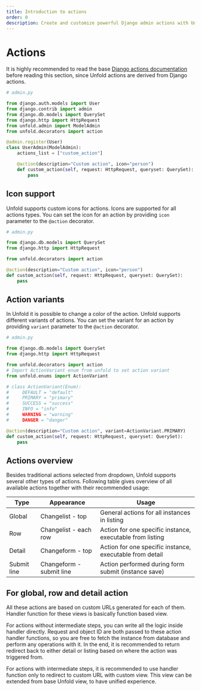 ```yaml
---
title: Introduction to actions
order: 0
description: Create and customize powerful Django admin actions with Unfold, featuring icon support and color variants for enhanced user experience.
---
```


# Actions

It is highly recommended to read the base [Django actions documentation](https://docs.djangoproject.com/en/5.1/ref/contrib/admin/actions/) before reading this section, since Unfold actions are derived from Django actions.

```python
# admin.py

from django.auth.models import User
from django.contrib import admin
from django.db.models import QuerySet
from django.http import HttpRequest
from unfold.admin import ModelAdmin
from unfold.decorators import action

@admin.register(User)
class UserAdmin(ModelAdmin):
    actions_list = ["custom_action"]

    @action(description="Custom action", icon="person")
    def custom_action(self, request: HttpRequest, queryset: QuerySet):
        pass
```

## Icon support

Unfold supports custom icons for actions. Icons are supported for all actions types. You can set the icon for an action by providing `icon` parameter to the `@action` decorator.

```python
# admin.py

from django.db.models import QuerySet
from django.http import HttpRequest

from unfold.decorators import action

@action(description="Custom action", icon="person")
def custom_action(self, request: HttpRequest, queryset: QuerySet):
    pass
```

## Action variants

In Unfold it is possible to change a color of the action. Unfold supports different variants of actions. You can set the variant for an action by providing `variant` parameter to the `@action` decorator.

```python
# admin.py

from django.db.models import QuerySet
from django.http import HttpRequest

from unfold.decorators import action
# Import ActionVariant enum from unfold to set action variant
from unfold.enums import ActionVariant

# class ActionVariant(Enum):
#     DEFAULT = "default"
#     PRIMARY = "primary"
#     SUCCESS = "success"
#     INFO = "info"
#     WARNING = "warning"
#     DANGER = "danger"

@action(description="Custom action", variant=ActionVariant.PRIMARY)
def custom_action(self, request: HttpRequest, queryset: QuerySet):
    pass
```

## Actions overview

Besides traditional actions selected from dropdown, Unfold supports several other types of actions. Following table gives overview of all available actions together with their recommended usage:

| Type           | Appearance                     | Usage                                                                 |
| -------------- | ------------------------------ | ----------------------------------------------------------------------|
| Global         | Changelist - top               | General actions for all instances in listing                          |
| Row            | Changelist - each row          | Action for one specific instance, executable from listing             |
| Detail         | Changeform - top               | Action for one specific instance, executable from detail              |
| Submit line    | Changeform - submit line       | Action performed during form submit (instance save)                   |

## For global, row and detail action

All these actions are based on custom URLs generated for each of them. Handler function for these views is basically function based view.

For actions without intermediate steps, you can write all the logic inside handler directly. Request and object ID are both passed to these action handler functions, so you are free to fetch the instance from database and perform any operations with it. In the end, it is recommended to return redirect back to either detail or listing based on where the action was triggered from.

For actions with intermediate steps, it is recommended to use handler function only to redirect to custom URL with custom view. This view can be extended from base Unfold view, to have unified experience.
